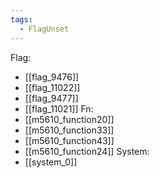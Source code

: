 ```yaml
---
tags:
  - FlagUnset
---
```

Flag:
- [[flag_9476]]
- [[flag_11022]]
- [[flag_9477]]
- [[flag_11021]]
Fn:
- [[m5610_function20]]
- [[m5610_function33]]
- [[m5610_function43]]
- [[m5610_function24]]
System:
- [[system_0]]
